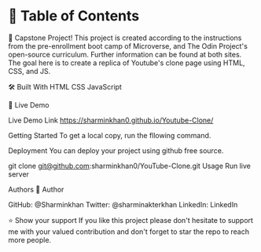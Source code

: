 # 📗 Table of Contents

📖 Capstone Project!
This project is created according to the instructions from the pre-enrollment boot camp of Microverse, and The Odin Project's open-source curriculum. Further information can be found at both sites. The goal here is to create a replica of Youtube's clone page using HTML, CSS, and JS.

🛠 Built With
  HTML
  CSS
  JavaScript

🚀 Live Demo

  Live Demo Link
  https://sharminkhan0.github.io/Youtube-Clone/

Getting Started
To get a local copy, run the fllowing command.

Deployment
You can deploy your project using github free source.

git clone git@github.com:sharminkhan0/YouTube-Clone.git
Usage
Run live server

Authors
👤 Author

GitHub: @Sharminkhan
Twitter: @sharminakterkhan
LinkedIn: LinkedIn

⭐️ Show your support
If you like this project please don't hesitate to support me with your valued contribution and don't forget to star the repo to reach more people.

